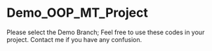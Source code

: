 # Demo_OOP_MT_Project
Please select the Demo Branch; Feel free to use these codes in your project.
Contact me if you have any confusion.
